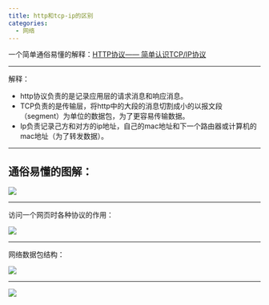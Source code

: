 ```yaml
---
title: http和tcp-ip的区别
categories:
  - 网络
---
```


一个简单通俗易懂的解释：[HTTP协议—— 简单认识TCP/IP协议](http://www.cnblogs.com/roverliang/p/5176456.html)

---
解释：
* http协议负责的是记录应用层的请求消息和响应消息。
* TCP负责的是传输层，将http中的大段的消息切割成小的以报文段（segment）为单位的数据包，为了更容易传输数据。
* Ip负责记录己方和对方的ip地址，自己的mac地址和下一个路由器或计算机的mac地址（为了转发数据）。

---
## 通俗易懂的图解：

![](http://upload-images.jianshu.io/upload_images/7177220-2fea9bf15abee01d.jpg?imageMogr2/auto-orient/strip%7CimageView2/2/w/1240)

---

访问一个网页时各种协议的作用：

![](http://upload-images.jianshu.io/upload_images/7177220-f852dd016a6168e8.jpg?imageMogr2/auto-orient/strip%7CimageView2/2/w/1240)

---
网络数据包结构：

![](http://upload-images.jianshu.io/upload_images/7177220-989c10c688d3f17c.png?imageMogr2/auto-orient/strip%7CimageView2/2/w/1240)

---

![](http://upload-images.jianshu.io/upload_images/7177220-7b115ca117e378ae.png?imageMogr2/auto-orient/strip%7CimageView2/2/w/1240)


                                                                                                                                                                                                                                                                                                                                                                                                                                                                                                                                                                                                                                                                                                                                                                                                                                                                                                                                                                                                                                                                                                                                                                                                                                                                                                                                                                                                                                                                                                                                                                                                                                                                                                                                                                                                                                                                                                                                                                                                                                                                                                                                                                                                                                                                                                                                                                                                                                                                                                                                                                                                                                                                                                                                                                                                                                                                                                                                                                                                                                                                                                                                                                                                                                                                                                                                                                                                                                                                                                                                                                                                                                                                                                                                                                                                                                                                                                                                                                                                                                                                                                                                                                                                                                                                                                                                                                                                                                                                                                                                                                                                                                                                                                                                                                                                                                                                                                                                                                                                                                                                                                                                                                                                                                                                                                                                                                                                                                                                                                                                                                                                                                                                                                                                                                                                                                                                                                                                                                                                                                                                                                                                                                                                                                                                                                                                                                                                                                                                                                                                                                                                                                                                                                                                                                                                                                                                                                                                                                                                                                                                                                                                                                                                                                                                                                                                                                                                                                                                                                                                                                                                                                                                                                                                                                                                                                                                                                                                                                                                                                                                                                                                                                                                                                                                                                                                                                                                                                                                                                                                                                                                                                                                                                                                                                                                                                                                                                                                                                                                                                                                                                                                                                                                                                                                                                                                                                                                                                                            